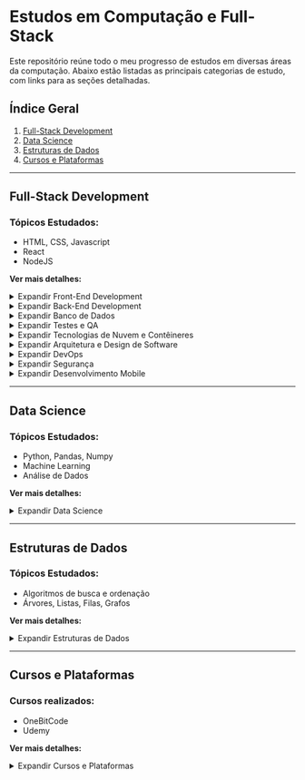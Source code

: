 # Estudos em Computação e Full-Stack

Este repositório reúne todo o meu progresso de estudos em diversas áreas da computação. Abaixo estão listadas as principais categorias de estudo, com links para as seções detalhadas.

## Índice Geral
1. [Full-Stack Development](#full-stack-development)
2. [Data Science](#data-science)
3. [Estruturas de Dados](#estruturas-de-dados)
4. [Cursos e Plataformas](#cursos-e-plataformas)

---

## Full-Stack Development
### Tópicos Estudados:
- HTML, CSS, Javascript
- React
- NodeJS

**Ver mais detalhes:**

<details>
<summary>Expandir Front-End Development</summary>

### Front-End
#### Linguagens:
- [x] HTML
- [x] CSS
  - [x] Bootstrap
  - [ ] Tailwind
  - [ ] Sass/SCSS
  - [ ] Bulma
- [x] Javascript
- [x] Typescript

#### Frameworks e Bibliotecas:
- [x] React
  - [x] Redux
  - [ ] Next (Atualmente)
  - [ ] Remix
- [ ] Vue
  - [ ] Nuxt
- [ ] Angular
  - [ ] Universal

</details>

<details>
<summary>Expandir Back-End Development</summary>

### Back-End
#### Linguagens:
- [x] Node.js
  - [x] Express
  - [ ] NestJS
- [ ] Python
  - [ ] Flask
  - [ ] Django
- [ ] Java
  - [ ] Spring Boot
- [ ] PHP
  - [ ] Laravel
- [ ] C#
  - [ ] ASP.NET Core
  
</details>

<details>
<summary>Expandir Banco de Dados</summary>

### Banco de Dados
#### SQL:
- [x] MySQL
- [ ] PostgreSQL
- [ ] SQLite
- [x] Microsoft SQL Server

#### NoSQL:
- [x] MongoDB
- [x] Redis
- [x] Neo4j

</details>

<details>
<summary>Expandir Testes e QA</summary>

### Testes e QA
#### Tipos de Testes:
- [ ] Teste Unitário
- [ ] Teste de Integração
- [ ] Teste Funcional
- [ ] Teste de Aceitação

#### Ferramentas:
- [ ] Jest
- [ ] Mocha
- [ ] Chai
- [ ] Cypress
- [ ] Selenium

</details>

<details>
<summary>Expandir Tecnologias de Nuvem e Contêineres</summary>

### Nuvem e Contêineres
#### Provedores de Nuvem:
- [ ] AWS (Amazon Web Services)
- [ ] Google Cloud Platform (GCP)
- [ ] Microsoft Azure

#### Tecnologias de Contêineres:
- [ ] Docker
- [ ] Kubernetes
- [ ] OpenShift

#### Outras Tecnologias:
- [ ] Terraform
- [ ] Ansible
- [ ] Serverless Framework

</details>

<details>
<summary>Expandir Arquitetura e Design de Software</summary>

### Arquitetura e Design de Software
- [x] Padrões de Projeto (MVC)
- [ ] Microserviços
- [x] RESTful APIs

</details>

<details>
<summary>Expandir DevOps</summary>

### DevOps
- [ ] CI/CD (Jenkins, GitHub Actions)
- [ ] Monitoramento e Logging (Prometheus, Grafana)

</details>

<details>
<summary>Expandir Segurança</summary>

### Segurança
- [ ] Autenticação e Autorização (JWT, OAuth2)
- [ ] Práticas de Segurança em Aplicações Web (XSS, CSRF, SQL Injection)

</details>

<details>
<summary>Expandir Desenvolvimento Mobile</summary>

### Desenvolvimento Mobile
- [ ] Flutter
- [ ] React Native

</details>


---

## Data Science
### Tópicos Estudados:
- Python, Pandas, Numpy
- Machine Learning
- Análise de Dados

**Ver mais detalhes:**
<details>
<summary>Expandir Data Science</summary>

#### Python para Data Science:
- [x] Python Básico
- [x] Pandas
- [ ] Machine Learning (em andamento)

#### Ferramentas:
- [x] Jupyter Notebook
- [x] Análise de Dados com Pandas
</details>

---

## Estruturas de Dados
### Tópicos Estudados:
- Algoritmos de busca e ordenação
- Árvores, Listas, Filas, Grafos

**Ver mais detalhes:**
<details>
<summary>Expandir Estruturas de Dados</summary>

#### Estruturas Básicas:
- [x] Listas
- [x] Pilhas e Filas

#### Estruturas Avançadas:
- [ ] Árvores Binárias
- [ ] Grafos
</details>

---

## Cursos e Plataformas
### Cursos realizados:
- OneBitCode
- Udemy

**Ver mais detalhes:**
<details>
<summary>Expandir Cursos e Plataformas</summary>

#### OneBitCode:
- [x] Módulo 1: HTML, CSS
- [ ] Módulo 2: Javascript, NodeJS

#### Udemy:
- [x] Curso de React
- [ ] Curso de Vue.js
</details>
